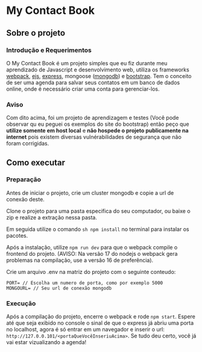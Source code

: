 # My Contact Book
## Sobre o projeto
### Introdução e Requerimentos
O My Contact Book é um projeto simples que eu fiz durante meu aprendizado de Javascript e desenvolvimento web, utiliza os frameworks [webpack](https://webpack.js.org), [ejs](https://ejs.co), [express](https://expressjs.com), mongoose ([mongodb](https://www.mongodb.com/)) e [bootstrap](https://getbootstrap.com). Tem o conceito de ser uma agenda para salvar seus contatos em um banco de dados online, onde é necessário criar uma conta para gerenciar-los. 

### Aviso
Com dito acima, foi um projeto de aprendizagem e testes (Você pode observar qu eu peguei os exemplos do site do bootstrap) então peço que **utilize somente em host local** e **não hospede o projeto publicamente na internet** pois existem diversas vulnérabilidades de segurança que não foram corrigidas.

## Como executar

### Preparação
Antes de iniciar o projeto, crie um cluster mongodb e copie a url de conexão deste.

Clone o projeto para uma pasta especifica do seu computador, ou baixe o zip e realize a extração nessa pasta.

Em seguida utilize o comando `sh
npm install` no terminal para instalar os pacotes.

Após a instalação, utilize `npm run dev` para que o webpack compile o frontend do projeto.
(AVISO: Na versão 17 do nodejs o webpack gera problemas na compilação, use a versão 16 de preferência).

Crie um arquivo .env na matriz do projeto com o seguinte conteudo:

```env
PORT= // Escolha um numero de porta, como por exemplo 5000
MONGOURL= // Seu url de conexão mongodb
```

### Execução
Após a compilação do projeto, encerre o webpack e rode `npm start`. Espere até que seja exibido no console o sinal de que o express já abriu uma porta no localhost, agora é só entrar em um navegador e inserir o url: `http://127.0.0.101/<portaQueVocêInseriuAcima>`. Se tudo deu certo, você já vai estar vizualizando a agenda!